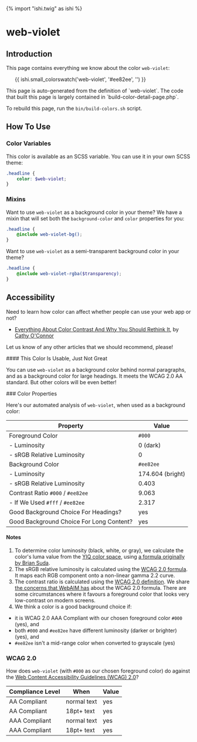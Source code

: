 {% import "ishi.twig" as ishi %}
# web-violet

## Introduction

This page contains everything we know about the color `web-violet`:

<div class="grid">
    <div class="cell">
        <div class="swatch">
            <ul>
                {{ ishi.small_colorswatch('web-violet', '#ee82ee', '') }}
            </ul>
        </div>
    </div>
</div>

<div class="callout attention" markdown="1">
This page is auto-generated from the definition of `web-violet`. The code that built this page is largely contained in `build-color-detail-page.php`.

To rebuild this page, run the `bin/build-colors.sh` script.
</div>

## How To Use

### Color Variables

This color is available as an SCSS variable. You can use it in your own SCSS theme:

```scss
.headline {
    color: $web-violet;
}
```

### Mixins

Want to use `web-violet` as a background color in your theme? We have a mixin that will set both the `background-color` and `color` properties for you:

```scss
.headline {
    @include web-violet-bg();
}
```

Want to use `web-violet` as a semi-transparent background color in your theme?

```scss
.headline {
    @include web-violet-rgba($transparency);
}
```

## Accessibility

Need to learn how color can affect whether people can use your web app or not?

* [Everything About Color Contrast And Why You Should Rethink It](https://www.smashingmagazine.com/2014/10/color-contrast-tips-and-tools-for-accessibility/), by [Cathy O'Connor](http://www.twitter.com/cagocon)

Let us know of any other articles that we should recommend, please!
<div class="callout warning" markdown="1">
#### This Color Is Usable, Just Not Great

You can use `web-violet` as a background color behind normal paragraphs, and as a background color for large headings. It meets the WCAG 2.0 AA standard. But other colors will be even better!
</div>
### Color Properties

Here's our automated analysis of `web-violet`, when used as a background color:

Property | Value
---------|------
Foreground Color | `#000`
- Luminosity | 0 (dark)
- sRGB Relative Luminosity | 0
Background Color | `#ee82ee`
- Luminosity | 174.604 (bright)
- sRGB Relative Luminosity | 0.403
Contrast Ratio `#000` / `#ee82ee` | 9.063
- If We Used `#fff` / `#ee82ee` | 2.317
Good Background Choice For Headings? | yes
Good Background Choice For Long Content? | yes

#### Notes

1. To determine color luminosity (black, white, or gray), we calculate the color's luma value from the [YIQ color space](https://en.wikipedia.org/wiki/YIQ), using [a formula originally by Brian Suda](https://24ways.org/2010/calculating-color-contrast/).
1. The sRGB relative luminosity is calculated using the [WCAG 2.0 formula](https://www.w3.org/TR/WCAG20/#relativeluminancedef). It maps each RGB component onto a non-linear gamma 2.2 curve.
1. The contrast ratio is calculated using the [WCAG 2.0 definition](https://www.w3.org/TR/2008/REC-WCAG20-20081211/#contrast-ratiodef). We share [the concerns that WebAIM has](http://webaim.org/blog/wcag-2-1-feedback/) about the WCAG 2.0 formula. There are some circumstances where it favours a foreground color that looks very low-contrast on modern screens.
1. We think a color is a good background choice if:
  - it is WCAG 2.0 AAA Compliant with our chosen foreground color `#000` (yes), and
  - both `#000` and `#ee82ee` have different luminosity (darker or brighter) (yes), and
  - `#ee82ee` isn't a mid-range color when converted to grayscale (yes)

### WCAG 2.0

How does `web-violet` (with `#000` as our chosen foreground color) do against the [Web Content Accessibility Guidelines (WCAG) 2.0](https://www.w3.org/TR/WCAG20/)?

Compliance Level | When | Value
-----------------|------|------
AA Compliant | normal text | yes
AA Compliant | 18pt+ text | yes
AAA Compliant | normal text | yes
AAA Compliant | 18pt+ text | yes